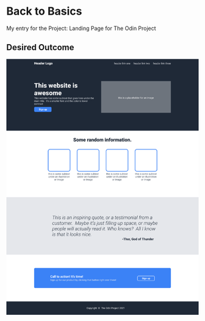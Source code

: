 # Back to Basics

My entry for the Project: Landing Page for The Odin Project


## Desired Outcome

![desired outcome](./desired-outcome.png)